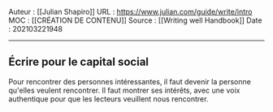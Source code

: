 Auteur : [[Julian Shapiro]]
URL : https://www.julian.com/guide/write/intro
MOC : [[CRÉATION DE CONTENU]]
Source : [[Writing well Handbook]]
Date : 202103221948
***

## Écrire pour le capital social
Pour rencontrer des personnes intéressantes, il faut devenir la personne qu'elles veulent rencontrer. Il faut montrer ses intérêts, avec une voix authentique pour que les lecteurs veuillent nous rencontrer.